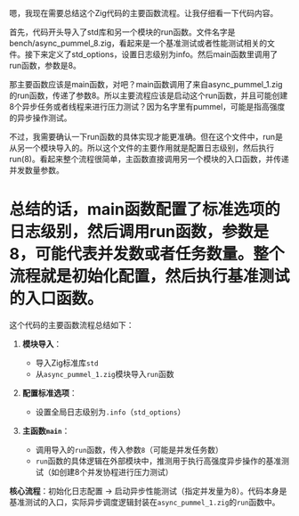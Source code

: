 嗯，我现在需要总结这个Zig代码的主要函数流程。让我仔细看一下代码内容。

首先，代码开头导入了std库和另一个模块的run函数。文件名字是bench/async_pummel_8.zig，看起来是一个基准测试或者性能测试相关的文件。接下来定义了std_options，设置日志级别为info。然后main函数里调用了run函数，参数是8。

那主要函数应该是main函数，对吧？main函数调用了来自async_pummel_1.zig的run函数，传递了参数8。所以主要流程应该是启动这个run函数，并且可能创建8个异步任务或者线程来进行压力测试？因为名字里有pummel，可能是指高强度的异步操作测试。

不过，我需要确认一下run函数的具体实现才能更准确。但在这个文件中，run是从另一个模块导入的。所以这个文件的主要作用就是配置日志级别，然后执行run(8)。看起来整个流程很简单，主函数直接调用另一个模块的入口函数，并传递并发数量参数。

总结的话，main函数配置了标准选项的日志级别，然后调用run函数，参数是8，可能代表并发数或者任务数量。整个流程就是初始化配置，然后执行基准测试的入口函数。
================================================
这个代码的主要函数流程总结如下：

1. **模块导入**：
   - 导入Zig标准库`std`
   - 从`async_pummel_1.zig`模块导入`run`函数

2. **配置标准选项**：
   - 设置全局日志级别为`.info`（`std_options`）

3. **主函数`main`**：
   - 调用导入的`run`函数，传入参数`8`（可能是并发任务数）
   - `run`函数的具体逻辑在外部模块中，推测用于执行高强度异步操作的基准测试（如创建8个并发协程进行压力测试）

**核心流程**：初始化日志配置 → 启动异步性能测试（指定并发量为8）。代码本身是基准测试的入口，实际异步调度逻辑封装在`async_pummel_1.zig`的`run`函数中。